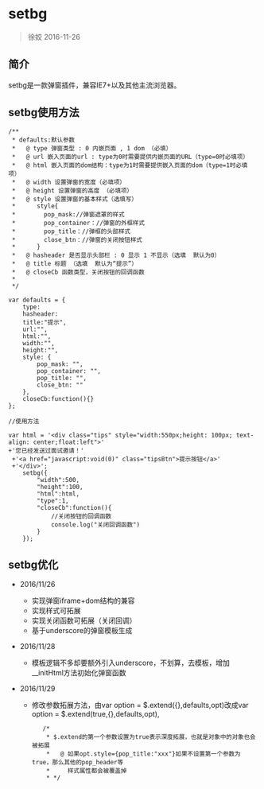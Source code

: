 # setbg

> 徐姣  2016-11-26

## 简介

setbg是一款弹窗插件，兼容IE7+以及其他主流浏览器。

## setbg使用方法

    /**
     * defaults:默认参数
     *   @ type 弹窗类型 : 0 内嵌页面 , 1 dom （必填）
     *   @ url 嵌入页面的url : type为0时需要提供内嵌页面的URL（type=0时必填项）
     *   @ html 嵌入页面的dom结构：type为1时需要提供嵌入页面的dom（type=1时必填项）
     *   @ width 设置弹窗的宽度（必填项）
     *   @ height 设置弹窗的高度 （必填项）
     *   @ style 设置弹窗的基本样式（选填写）
     *      style{
     *        pop_mask://弹窗遮罩的样式
     *        pop_container：//弹窗的外框样式
     *        pop_title：//弹框的头部样式
     *        close_btn：//弹窗的关闭按钮样式
     *      }
     *   @ hasheader 是否显示头部栏 : 0 显示 1 不显示（选填  默认为0）
     *   @ title 标题 （选填  默认为“提示”）
     *   @ closeCb 函数类型，关闭按钮的回调函数
     *
     */
     
    var defaults = {
        type:
        hasheader:
        title:"提示",
        url:"",
        html:"",
        width:"",
        height:"",
        style: {
            pop_mask: "",
            pop_container: "",
            pop_title: "",
            close_btn: ""
        },
        closeCb:function(){}
    };
   
    //使用方法
   
    var html = '<div class="tips" style="width:550px;height: 100px; text-align: center;float:left">'
    +'您已经发送过面试邀请！'
     +'<a href="javascript:void(0)" class="tipsBtn">提示按钮</a>'
     +'</div>';
		setbg({
			"width":500,
			"height":100,
			"html":html,
			"type":1,
			"closeCb":function(){
				//关闭按钮的回调函数
				console.log("关闭回调函数")
			}
		});

## setbg优化

+ 2016/11/26
  + 实现弹窗iframe+dom结构的兼容
  + 实现样式可拓展
  + 实现关闭函数可拓展（关闭回调）
  + 基于underscore的弹窗模板生成

+ 2016/11/28
  + 模板逻辑不多却要额外引入underscore，不划算，去模板，增加__initHtml方法初始化弹窗函数

+ 2016/11/29
  + 修改参数拓展方法，由var option = $.extend({},defaults,opt)改成var option = $.extend(true,{},defaults,opt),

           /*
            * $.extend的第一个参数设置为true表示深度拓展，也就是对象中的对象也会被拓展
            *   @ 如果opt.style={pop_title:"xxx"}如果不设置第一个参数为true，那么其他的pop_header等
            *     样式属性都会被覆盖掉
            * */

